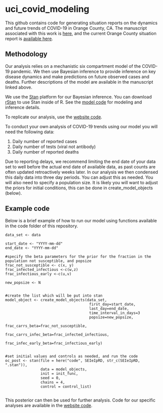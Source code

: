 # uci_covid_modeling

This github contains code for generating situation reports on the dynamics and future trends of COVID-19 in Orange County, CA. The manuscript associated with this work is [here](), and the current Orange County situation report is [available here](https://vnminin.github.io/uci_covid_modeling/). 


## Methodology
Our analysis relies on a mechanistic six compartment model of the COVID-19 pandemic. We then use Bayesian inference to provide inference on key disease dynamics and make predictions on future observed cases and deaths. Further descriptions of the model are available in the manuscript linked above. 

We use the [Stan](https://mc-stan.org/) platform for our Bayesian inference. You can download [rStan](https://github.com/stan-dev/rstan/wiki/RStan-Getting-Started) to use Stan inside of R. See the [model code](https://github.com/vnminin/uci_covid_modeling/tree/master/code/SEIeIpRD) for modeling and inference details. 

To replicate our analysis, use the [website code](https://github.com/vnminin/uci_covid_modeling/blob/master/analysis/index.Rmd). 

To conduct your own analysis of COVID-19 trends using our model you will need the following data:

1. Daily number of reported cases
2. Daily number of tests (viral not antibody)
3. Daily number of reported deaths

Due to reporting delays, we recommend limiting the end date of your data set to well before the actual end date of available data, as past counts are often updated retroactively weeks later. In our analysis we then condensed this daily data into three day periods. You can adjust this as needed. You will also need to specify a population size. It is likely you will want to adjust the priors for initial conditions, this can be done in create_model_objects (below).


## Example code
Below is a brief example of how to run our model using functions available in the code folder of this repository.
```
data_set <- data

start_date <- "YYYY-mm-dd"
end_date <- "YYYY-mm-dd"

#specify the beta parameters for the prior for the fraction in the population not susceptible, and popsize
frac_not_susceptible <- c(x, y)
frac_infected_infectious <-c(w,z)
frac_infectious_early <-c(u,v)

new_popsize <- N


#create the list which will be put into stan
model_object <- create_model_objects(data_set, 
                                      first_day=start_date, 
                                      last_day=end_date,
                                      time_interval_in_days=3
                                      popsize=new_popsize, 
                                      frac_carrs_beta=frac_not_susceptible,
                                      frac_carrs_infec_beta=frac_infected_infectious,
                                      frac_infec_early_beta=frac_infectious_early)


#set initial values and controls as needed, and run the code
oc_post <- stan(file = here("code", SEIeIpRD, str_c(SEIeIpRD, ".stan")),
                data = model_objects,
                init = init_func,
                seed = 0,
                chains = 4,
                control = control_list)


```
This posterior can then be used for further analysis. Code for our specific analyses are available in the [website code](https://github.com/vnminin/uci_covid_modeling/blob/master/analysis/index.Rmd). 
